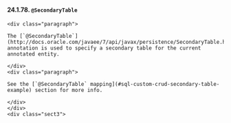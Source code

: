 #### 24.1.78. `@SecondaryTable`

    <div class="paragraph">

    The [`@SecondaryTable`](http://docs.oracle.com/javaee/7/api/javax/persistence/SecondaryTable.html) annotation is used to specify a secondary table for the current annotated entity.

    </div>
    <div class="paragraph">

    See the [`@SecondaryTable` mapping](#sql-custom-crud-secondary-table-example) section for more info.

    </div>
    </div>
    <div class="sect3">

  